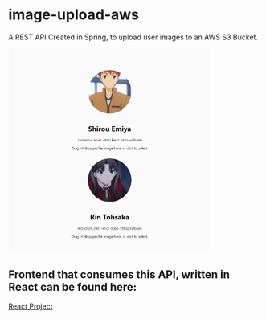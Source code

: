 # image-upload-aws

A REST API Created in Spring, to upload user images to an AWS S3 Bucket.

<img src = "https://github.com/shikharsrivastava23/image-upload-aws/blob/master/profile-picture-demo.jpg?raw=true" width=400/>

## Frontend that consumes this API, written in React can be found here:

[React Project](https://github.com/shikharsrivastava23/aws-image-upload-frontend)
